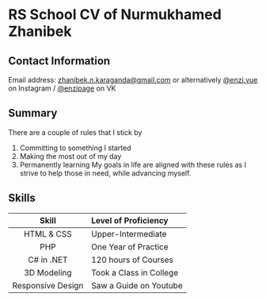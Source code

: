 # RS School CV of Nurmukhamed Zhanibek

## Contact Information
Email address: zhanibek.n.karaganda@gmail.com
or alternatively [@enzi.vue](https://www.instagram.com/enzi.vue/) on Instagram / [@enzipage](https://vk.com/enzipage) on VK

## Summary
There are a couple of rules that I stick by
1. Committing to something I started
1. Making the most out of my day
1. Permanently learning
My goals in life are aligned with these rules as I strive to help those in need, while advancing myself.

## Skills

Skill | Level of Proficiency
:---: | :---
HTML & CSS | Upper-Intermediate
PHP | One Year of Practice
C# in .NET | 120 hours of Courses
3D Modeling | Took a Class in College
Responsive Design | Saw a Guide on Youtube
